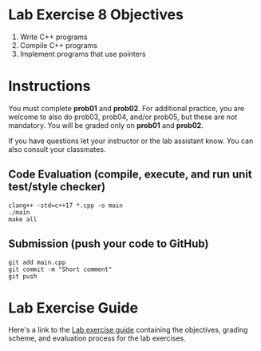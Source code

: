 # Lab Exercise 8 Objectives
1. Write C++ programs
1. Compile C++ programs
1. Implement programs that use pointers

# Instructions
You must complete <b>prob01</b> and <b>prob02</b>. For additional practice, you are welcome to also do prob03, prob04, and/or prob05, but these are not mandatory. You will be graded only on <b>prob01</b> and <b>prob02</b>.

If you have questions let your instructor or the lab assistant know. You can also consult your classmates.

## Code Evaluation (compile, execute, and run unit test/style checker)
```
clang++ -std=c++17 *.cpp -o main
./main
make all
```

## Submission (push your code to GitHub)
```
git add main.cpp
git commit -m "Short comment"
git push
```

# Lab Exercise Guide
Here's a link to the [Lab exercise guide](https://docs.google.com/document/d/1lQbkLPyOgf9_DOOQiNjotyj6k_R8IepTGqGc3uea7es) containing the objectives, grading scheme, and evaluation process for the lab exercises.
